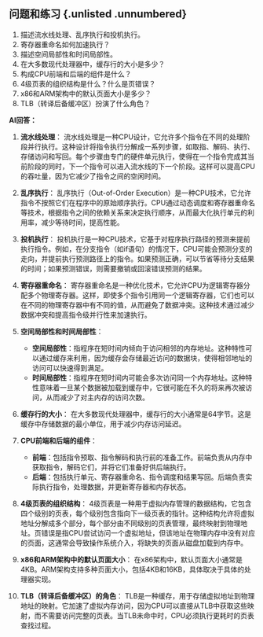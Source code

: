 ## 问题和练习 {.unlisted .unnumbered}

1. 描述流水线处理、乱序执行和投机执行。
2. 寄存器重命名如何加速执行？
3. 描述空间局部性和时间局部性。
4. 在大多数现代处理器中，缓存行的大小是多少？
5. 构成CPU前端和后端的组件是什么？
6. 4级页表的组织结构是什么？什么是页错误？
7. x86和ARM架构中的默认页面大小是多少？
8. TLB（转译后备缓冲区）扮演了什么角色？

**AI回答：**

1. **流水线处理**：
   流水线处理是一种CPU设计，它允许多个指令在不同的处理阶段并行执行。这种设计将指令执行分解成一系列步骤，如取指、解码、执行、存储访问和写回。每个步骤由专门的硬件单元执行，使得在一个指令完成其当前阶段的同时，下一个指令可以进入流水线的下一个阶段。这样可以提高CPU的吞吐量，因为它减少了指令之间的空闲时间。

2. **乱序执行**：
   乱序执行（Out-of-Order Execution）是一种CPU技术，它允许指令不按照它们在程序中的原始顺序执行。CPU通过动态调度和寄存器重命名等技术，根据指令之间的依赖关系来决定执行顺序，从而最大化执行单元的利用率，减少等待时间，提高性能。

3. **投机执行**：
   投机执行是一种CPU技术，它基于对程序执行路径的预测来提前执行指令。例如，在分支指令（如if语句）的情况下，CPU可能会预测分支的走向，并提前执行预测路径上的指令。如果预测正确，可以节省等待分支结果的时间；如果预测错误，则需要撤销或回滚错误预测的结果。

4. **寄存器重命名**：
   寄存器重命名是一种优化技术，它允许CPU为逻辑寄存器分配多个物理寄存器。这样，即使多个指令引用同一个逻辑寄存器，它们也可以在不同的物理寄存器中有不同的值，从而避免了数据冲突。这种技术通过减少数据冲突和提高指令级并行性来加速执行。

5. **空间局部性和时间局部性**：
   - **空间局部性**：指程序在短时间内倾向于访问相邻的内存地址。这种特性可以通过缓存来利用，因为缓存会存储最近访问的数据块，使得相邻地址的访问可以快速得到满足。
   - **时间局部性**：指程序在短时间内可能会多次访问同一个内存地址。这种特性意味着一旦某个数据被加载到缓存中，它很可能在不久的将来再次被访问，从而减少了对主内存的访问次数。

6. **缓存行的大小**：
   在大多数现代处理器中，缓存行的大小通常是64字节。这是缓存中存储数据的最小单位，用于减少内存访问延迟。

7. **CPU前端和后端的组件**：
   - **前端**：包括指令预取、指令解码和执行前的准备工作。前端负责从内存中获取指令，解码它们，并将它们准备好供后端执行。
   - **后端**：包括执行单元、寄存器重命名、指令调度和结果写回。后端负责实际执行指令，处理数据，并更新寄存器和内存状态。

8. **4级页表的组织结构**：
   4级页表是一种用于虚拟内存管理的数据结构，它包含四个级别的页表，每个级别包含指向下一级页表的指针。这种结构允许将虚拟地址分解成多个部分，每个部分由不同级别的页表管理，最终映射到物理地址。页错误是指CPU尝试访问一个虚拟地址，但该地址在物理内存中没有对应的页面，这通常会导致操作系统介入，将缺失的页面从磁盘加载到内存中。

9. **x86和ARM架构中的默认页面大小**：
   在x86架构中，默认页面大小通常是4KB。ARM架构支持多种页面大小，包括4KB和16KB，具体取决于具体的处理器实现。

10. **TLB（转译后备缓冲区）的角色**：
    TLB是一种缓存，用于存储虚拟地址到物理地址的映射。它加速了虚拟内存访问，因为CPU可以直接从TLB中获取这些映射，而不需要访问完整的页表。当TLB未命中时，CPU必须执行更耗时的页表查找过程。